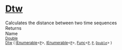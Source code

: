 # [Dtw](./DtwPy-100664154.md)

Calculates the distance between two time sequences
<br>
Returns<img width=542/>Name
<br>
<sub>[Double](https://docs.microsoft.com/en-us/dotnet/api/System.Double)</sub><img width=500/><sub>[Dtw](./DtwPy-100664154.md) ( [IEnumerable](https://docs.microsoft.com/en-us/dotnet/api/System.Collections.Ienumerable)\<[`P`](./DtwPy-100664154.md)>, [IEnumerable](https://docs.microsoft.com/en-us/dotnet/api/System.Collections.Ienumerable)\<[`P`](./DtwPy-100664154.md)>, [Func](https://docs.microsoft.com/en-us/dotnet/api/System.Func-3)\<[`P`](./DtwPy-100664154.md), [`P`](./DtwPy-100664154.md), [`Double`](https://docs.microsoft.com/en-us/dotnet/api/System.Double)> )</sub><br>


